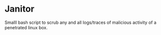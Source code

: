 # Janitor
Smalll bash script to scrub any and all logs/traces of malicious activity of a penetrated linux box.
